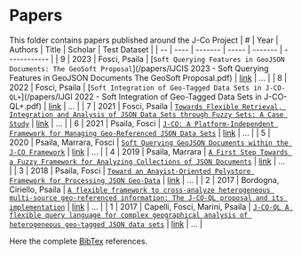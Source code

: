 # Papers
This folder contains papers published around the J-Co Project
| #  | Year | Authors | Title | Scholar | Test Dataset |
| -- | ---- | ------- | ----- | ------- | ------------ |
| 9 | 2023 | Fosci, Psaila | [`Soft Querying Features in GeoJSON Documents: The GeoSoft Proposal`](/papers/IJCIS 2023 - Soft Querying Features in GeoJSON Documents The GeoSoft Proposal.pdf) | [link](https://scholar.google.com/scholar?hl=it&as_sdt=0%2C5&q=Soft+Querying+Features+in+GeoJSON+Documents+The+GeoSoft+Proposal&btnG=) | ... |
| 8 | 2022 | Fosci, Psaila | [`Soft Integration of Geo-Tagged Data Sets in J-CO-QL+`](/papers/IJGI 2022 - Soft Integration of Geo-Tagged Data Sets in J-CO-QL+.pdf) | [link](https://scholar.google.com/scholar?hl=it&as_sdt=0%2C5&q=IJGI+2022+-+Soft+Integration+of+Geo-Tagged+Data+Sets+in+J-CO-QL&btnG=) | ... |
| 7 | 2021 | Fosci, Psaila | [`Towards Flexible Retrieval, Integration and Analysis of JSON Data Sets through Fuzzy Sets: A Case Study`](/papers/paper3.pdf) | [link](https://scholar.google.com/scholar?hl=it&as_sdt=0%2C5&q=Towards+Flexible+Retrieval%2C+Integration+and+Analysis+of+JSON+Data+Sets+through+Fuzzy+Sets%3A+A+Case+Study&btnG=) | ... |
| 6 | 2021 | Psaila, Fosci | [`J-CO: A Platform-Independent Framework for Managing Geo-Referenced JSON Data Sets`](/papers/paper3.pdf) | [link](https://scholar.google.com/scholar?hl=it&as_sdt=0%2C5&q=J-CO%3A+A+Platform-Independent+Framework+for+Managing+Geo-Referenced+JSON+Data+Sets&btnG=) | ... |
| 5 | 2020 | Psaila, Marrara, Fosci | [`Soft Querying GeoJSON Documents within the J-CO Framework`](/papers/paper3.pdf) | [link](https://scholar.google.com/scholar?hl=it&as_sdt=0%2C5&q=Soft+Querying+GeoJSON+Documents+within+the+J-CO+Framework&btnG=) | ... |
| 4 | 2019 | Psaila, Marrara | [`A First Step Towards a Fuzzy Framework for Analyzing Collections of JSON Documents`](/papers/paper3.pdf) | [link](https://scholar.google.com/scholar?hl=it&as_sdt=0%2C5&q=A+First+Step+Towards+a+Fuzzy+Framework+for+Analyzing+Collections+of+JSON+Documents&btnG=) | ... |
| 3 | 2018 | Psaila, Fosci | [`Toward an Anayist-Oriented Polystore Framework for Processing JSON Geo-Data`](/papers/paper3.pdf) | [link](https://scholar.google.com/scholar?hl=it&as_sdt=0%2C5&q=Toward+an+Anayist-Oriented+Polystore+Framework+for+Processing+JSON+Geo-Data&btnG=) | ... |
| 2 | 2017 | Bordogna, Ciriello, Psaila | [`A flexible framework to cross-analyze heterogeneous multi-source geo-referenced information: The J-CO-QL proposal and its implementation`](/papers/paper2.pdf) | [link](https://scholar.google.com/scholar?hl=it&as_sdt=0%2C5&q=A+flexible+framework+to+cross-analyze+heterogeneous+multi-source+geo-referenced+information%3A+The+J-CO-QL+proposal+and+its+implementation&btnG=) | ... |
| 1 | 2017 | Capelli, Fosci, Marini, Psaila | [`J-CO-QL A flexible query language for complex geographical analysis of heterogeneous geo-tagged JSON data sets`](/papers/J-CO-QL.A.flexible.query.language.for.complex.geographical.analysis.of.heterogeneous.geo-tagged.JSON.data.sets.pdf) | [link](https://scholar.google.com/scholar?hl=it&as_sdt=0%2C5&q=J-CO-QL+A+flexible+query+language+for+complex+geographical+analysis+of+heterogeneous+geo-tagged+JSON+data+sets&btnG=) | ... |

Here the complete [BibTex](/papers/BibTex.tex) references.


